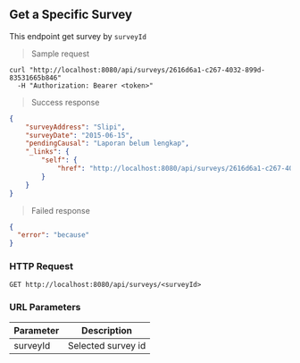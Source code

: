 ## Get a Specific Survey

This endpoint get survey by <code>surveyId</code>

> Sample request

```shell
curl "http://localhost:8080/api/surveys/2616d6a1-c267-4032-899d-83531665b846"
  -H "Authorization: Bearer <token>"
```

> Success response

```json
{
    "surveyAddress": "Slipi",
    "surveyDate": "2015-06-15",
    "pendingCausal": "Laporan belum lengkap",
    "_links": {
        "self": {
            "href": "http://localhost:8080/api/surveys/2616d6a1-c267-4032-899d-83531665b846"
        }
    }
}
```

> Failed response

```json
{
  "error": "because"
}
```

### HTTP Request

`GET http://localhost:8080/api/surveys/<surveyId>`

### URL Parameters

Parameter | Description
--------- | -----------
surveyId | Selected survey id
